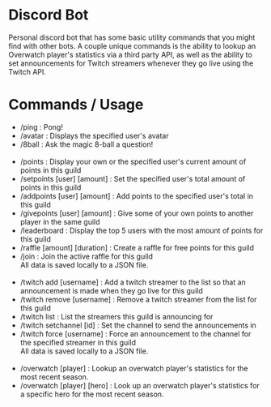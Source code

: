 # Discord Bot

Personal discord bot that has some basic utility commands that you might find with other bots. A couple unique commands is the ability to lookup an Overwatch player's statistics via a third party API, as well as the ability to set announcements for Twitch streamers whenever they go live using the Twitch API.

# Commands / Usage

- /ping : Pong!
- /avatar : Displays the specified user's avatar
- /8ball : Ask the magic 8-ball a question!  
‎   
- /points : Display your own or the specified user's current amount of points in this guild
- /setpoints [user] [amount] : Set the specified user's total amount of points in this guild
- /addpoints [user] [amount] : Add points to the specified user's total in this guild
- /givepoints [user] [amount] : Give some of your own points to another player in the same guild
- /leaderboard : Display the top 5 users with the most amount of points for this guild
- /raffle [amount] [duration] : Create a raffle for free points for this guild
- /join : Join the active raffle for this guild\
All data is saved locally to a JSON file.  
‎   
- /twitch add [username] : Add a twitch streamer to the list so that an announcement is made when they go live for this guild
- /twitch remove [username] : Remove a twitch streamer from the list for this guild
- /twitch list : List the streamers this guild is announcing for
- /twitch setchannel [id] : Set the channel to send the announcements in
- /twitch force [username] : Force an announcement to the channel for the specified streamer in this guild\
All data is saved locally to a JSON file.  
‎   
- /overwatch [player] : Lookup an overwatch player's statistics for the most recent season.
- /overwatch [player] [hero] : Look up an overwatch player's statistics for a specific hero for the most recent season.
